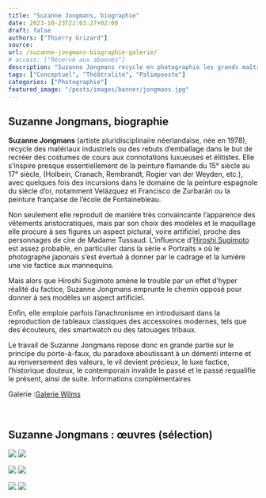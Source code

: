 ```yaml
---
title: "Suzanne Jongmans, biographie"
date: 2023-10-23T22:03:27+02:00
draft: false
authors: ["Thierry Grizard"]
source:
url: /suzanne-jongmans-biographie-galerie/
# access: ["Réservé aux abonnés"]
description: "Suzanne Jongmans recycle en photographie les grands maîtres de la peinture renaissance en les parant des rebuts de la société de consommation de masse."
tags: ["Conceptuel", "Théâtralité", "Palimpseste"]
categories: ["Photographie"]
featured_image: "/posts/images/banner/jongmans.jpg"
---
```

## Suzanne Jongmans, biographie

**Suzanne Jongmans** (artiste pluridisciplinaire néerlandaise, née en 1978), recycle des matériaux industriels ou des rebuts d’emballage dans le but de recréer des costumes de cours aux connotations luxueuses et élitistes. Elle s’inspire presque essentiellement de la peinture flamande du 15° siècle au 17° siècle, (Holbein, Cranach, Rembrandt, Rogier van der Weyden, etc.), avec quelques fois des incursions dans le domaine de la peinture espagnole du siècle d’or, notamment Velázquez et Francisco de Zurbarán ou la peinture française de l’école de Fontainebleau.

Non seulement elle reproduit de manière très convaincante l’apparence des vêtements aristocratiques, mais par son choix des modèles et le maquillage elle procure à ses figures un aspect pictural, voire artificiel, proche des personnages de cire de Madame Tussaud. L’influence d’[Hiroshi Sugimoto](/sugimoto-le-temps-de-la-photographie/) est assez probable, en particulier dans la série « Portraits » où le photographe japonais s’est évertué à donner par le cadrage et la lumière une vie factice aux mannequins.

Mais alors que Hiroshi Sugimoto amène le trouble par un effet d’hyper réalité du factice, Suzanne Jongmans emprunte le chemin opposé pour donner à ses modèles un aspect artificiel.

Enfin, elle emploie parfois l’anachronisme en introduisant dans la reproduction de tableaux classiques des accessoires modernes, tels que des écouteurs, des smartwatch ou des tatouages tribaux.

Le travail de Suzanne Jongmans repose donc en grande partie sur le principe du porte-à-faux, du paradoxe aboutissant à un démenti interne et au renversement des valeurs, le vil devient précieux, le luxe factice, l’historique douteux, le contemporain invalide le passé et le passé requalifie le présent, ainsi de suite. Informations complémentaires


Galerie :[Galerie Wilms](https://galeriewilms.nl/?ref=artefields.net)

⠀
## Suzanne Jongmans : œuvres (sélection)

![](/posts/images/jongmans/suzanne-jongmans.011-2.jpg)
![](/posts/images/jongmans/suzanne_jongmans_photography_portrait_recycling.011-4.jpg)

![](/posts/images/jongmans/suzanne_jongmans_photography_portrait_recycling.011-5.jpg)
![](/posts/images/jongmans/suzanne_jongmans_photography_portrait_recycling.011-6.jpg)

![](/posts/images/jongmans/suzanne_jongmans_photography_portrait_recycling.011-7.jpg)
![](/posts/images/jongmans/suzanne_jongmans_photography_portrait_recycling.011-8.jpg)
